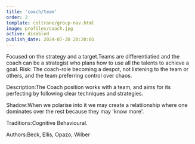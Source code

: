 ```yaml
---
title: 'coach/team'
order: 2
template: coltrane/group-nav.html
image: profiles/coach.jpg
active: disabled
publish_date: 2024-07-30 20:20:01
---
```

Focused on the strategy and a target.Teams are differentiatied and the coach can be a strategist who plans how to use all the talents to achieve a goal.
Risk: The coach-role becoming a despot, not listening to the team or others, and the team preferring control over chaos.

Description:The Coach position works with a team, and aims for its perfecting by following clear techniques and strategies.

Shadow:When we polarise into it we may create a relatiionship where one dominates over the rest because they may 'know more'.

Traditions:Cognitive Behavioural.

Authors:Beck, Ellis, Opazo, Wilber